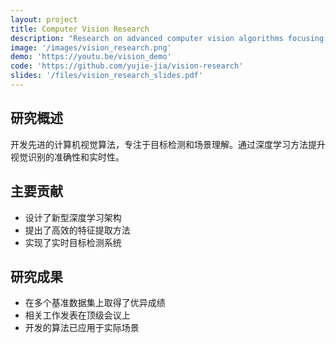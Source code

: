 ```yaml
---
layout: project
title: Computer Vision Research
description: "Research on advanced computer vision algorithms focusing on object detection and scene understanding. Developed novel deep learning architectures for real-time visual recognition tasks."
image: '/images/vision_research.png'
demo: 'https://youtu.be/vision_demo'
code: 'https://github.com/yujie-jia/vision-research'
slides: '/files/vision_research_slides.pdf'
---
```


## 研究概述
开发先进的计算机视觉算法，专注于目标检测和场景理解。通过深度学习方法提升视觉识别的准确性和实时性。

## 主要贡献
- 设计了新型深度学习架构
- 提出了高效的特征提取方法
- 实现了实时目标检测系统

## 研究成果
- 在多个基准数据集上取得了优异成绩
- 相关工作发表在顶级会议上
- 开发的算法已应用于实际场景 